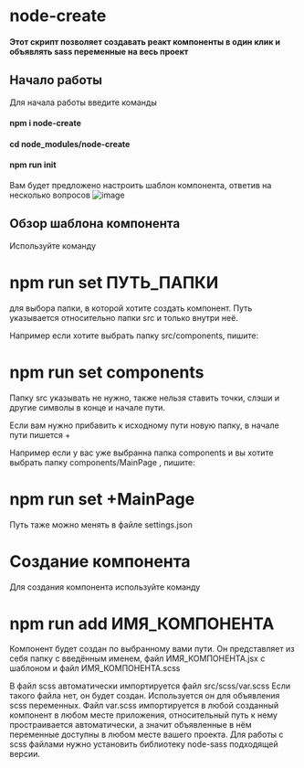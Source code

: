# node-create
#### Этот скрипт позволяет создавать реакт компоненты в один клик и объявлять sass переменные на весь проект

## Начало работы

Для начала работы введите команды

#### npm i node-create
#### cd node_modules/node-create
#### npm run init
 
Вам будет предложено настроить шаблон компонента, ответив на несколько вопросов
![image](https://user-images.githubusercontent.com/95171553/222174838-cf303611-f4b0-43d4-8c0f-7bcb0c8cfb1d.png)


## Обзор шаблона компонента
Используйте команду 

# npm run set ПУТЬ_ПАПКИ 

для выбора папки, в которой хотите создать компонент. Путь указывается относительно папки src и только внутри неё.

Например если хотите выбрать папку src/components, пишите: 

# npm run set components

Папку src указывать не нужно, также нельзя ставить точки, слэши и другие символы в конце и начале пути.

Если вам нужно прибавить к исходному пути новую папку, в начале пути пишется +

Например если у вас уже выбранна папка components и вы хотите выбрать папку components/MainPage , пишите:

# npm run set +MainPage

Путь таже можно менять в файле settings.json

# Создание компонента

Для создания компонента используйте команду 

# npm run add ИМЯ_КОМПОНЕНТА

Компонент будет создан по выбранному вами пути.
Он представляет из себя папку с введённым именем, файл ИМЯ_КОМПОНЕНТА.jsx с шаблоном и файл ИМЯ_КОМПОНЕНТА.scss 

В файл scss автоматически импортируется файл src/scss/var.scss
Если такого файла нет, он будет создан. Используется он для объявления scss переменных. Файл var.scss импортируется в любой созданный компонент в любом месте приложения, относительный путь к нему простраивается автоматически, а значит объявленные в нём переменные доступны в любом месте вашего проекта.
Для работы с scss файлами нужно установить библиотеку node-sass подходящей версии.
